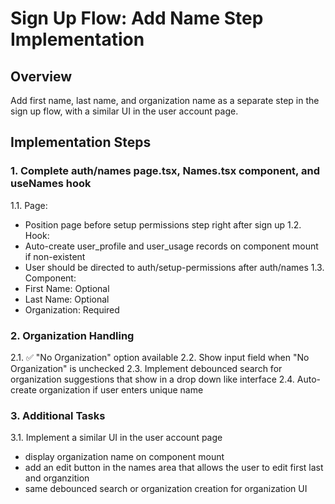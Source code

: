 # Sign Up Flow: Add Name Step Implementation

## Overview
Add first name, last name, and organization name as a separate step in the sign up flow, with a similar UI in the user account page.

## Implementation Steps

### 1. Complete auth/names page.tsx, Names.tsx component, and useNames hook
1.1. Page:
- Position page before setup permissions step right after sign up
1.2. Hook:
- Auto-create user_profile and user_usage records on component mount if non-existent
- User should be directed to auth/setup-permissions after auth/names
1.3. Component:
- First Name: Optional
- Last Name: Optional
- Organization: Required


### 2. Organization Handling
2.1. ✅ "No Organization" option available
2.2. Show input field when "No Organization" is unchecked
2.3. Implement debounced search for organization suggestions that show in a drop down like interface
2.4. Auto-create organization if user enters unique name

### 3. Additional Tasks
3.1. Implement a similar UI in the user account page
- display organization name on component mount
- add an edit button in the names area that allows the user to edit first last and organzition
- same debounced search or organization creation for organization UI
